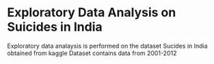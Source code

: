 # Exploratory Data Analysis on Suicides in India
Exploratory data analaysis is performed on the dataset Sucides in India obtained from kaggle
Dataset contains data from 2001-2012
